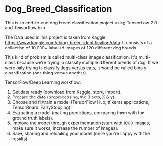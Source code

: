 # Dog_Breed_Classification

This is an end-to-end dog breed classification project using Tensorflow 2.0 and Tensorflow hub

The Data used in this project is taken from Kaggle. https://www.kaggle.com/c/dog-breed-identification/data. It consists of a collection of 10,000+ labelled images of 120 different dog breeds. 

This kind of problem is called multi-class image classification. It's multi-class because we're trying to classify multiple different breeds of dog. If we were only trying to classify dogs versus cats, it would be called binary classification (one thing versus another).

TensorFlow/Deep Learning workflow:

1. Get data ready (download from Kaggle, store, import).
2. Prepare the data (preprocessing, the 3 sets, X & y).
3. Choose and fit/train a model (TensorFlow Hub, tf.keras.applications, TensorBoard, EarlyStopping).
4. Evaluating a model (making predictions, comparing them with the ground truth labels).
5. Improve the model through experimentation (start with 1000 images, make sure it works, increase the number of images).
6. Save, sharing and reloading your model (once you're happy with the results).
